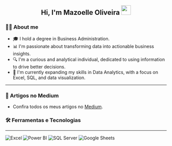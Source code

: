 <h2 align="center">
  Hi, I'm Mazoelle Oliveira
  <img src="https://raw.githubusercontent.com/MartinHeinz/MartinHeinz/master/wave.gif" width="30px"/>
</h2>

### 👩‍💻 About me


* 🎓 I hold a degree in Business Administration.
* 📊 I'm passionate about transforming data into actionable business insights.
* 🔍 I'm a curious and analytical individual, dedicated to using information to drive better decisions.
* 🚀 I'm currently expanding my skills in Data Analytics, with a focus on Excel, SQL, and data visualization.

_ _ _ _ _ 
### 📝 Artigos no Medium


* Confira todos os meus artigos no [Medium](https://medium.com/@mazoelle09).

### 🛠️ Ferramentas e Tecnologias
---
<p align="left">
  <img src="https://img.shields.io/badge/-Excel-217346?style=flat&logo=microsoft-excel&logoColor=white" alt="Excel" />
  <img src="https://img.shields.io/badge/-PowerBI-F2C811?style=flat&logo=power-bi&logoColor=white" alt="Power BI" />
  <img src="https://img.shields.io/badge/-SQL%20Server-CC2927?style=flat&logo=microsoftsqlserver&logoColor=white" alt="SQL Server" />
  <img src="https://img.shields.io/badge/-Google%20Sheets-00AC47?style=flat&logo=google-sheets&logoColor=white" alt="Google Sheets" />
</p>

